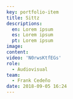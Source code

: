 ```yaml
---
key: portfolio-item
title: Sittz
descriptions:
  en: Lorem ipsum
  es: Lorem ipsum
  pt: Lorem ipsum
image:
content:
video: 'N0rwsKtfEGs'
role:
  - Audiovisual
team:
  - Frank Cedeño
date: 2018-09-05 16:24
---
```

